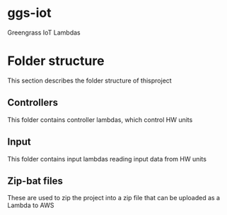 # ggs-iot
Greengrass IoT Lambdas

# Folder structure
This section describes the folder structure of thisproject

## Controllers
This folder contains controller lambdas, which control HW units

## Input
This folder contains input lambdas reading input data from HW units

## Zip-bat files
These are used to zip the project into a zip file that can be uploaded as a Lambda to AWS
